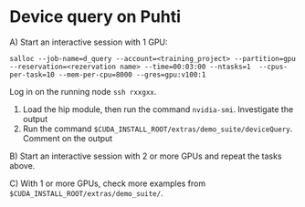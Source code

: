 # Device query on Puhti

A) Start an interactive session with 1 GPU:

```
salloc --job-name=d_query --account=<training_project> --partition=gpu --reservation=<rezervation name> --time=00:03:00 --ntasks=1  --cpus-per-task=10 --mem-per-cpu=8000 --gres=gpu:v100:1
``` 

Log in on the running node `ssh rxxgxx`.

1. Load the hip module, then run the command `nvidia-smi`. Investigate the output
2. Run the command `$CUDA_INSTALL_ROOT/extras/demo_suite/deviceQuery`. Comment on the output

B) Start an interactive session with 2 or more GPUs and repeat the tasks above. 

C) With 1 or more GPUs, check more examples from `$CUDA_INSTALL_ROOT/extras/demo_suite/`. 
